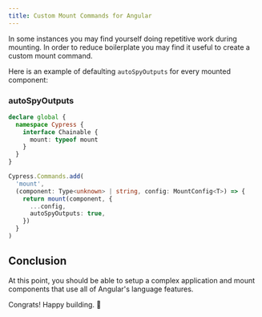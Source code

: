 ```yaml
---
title: Custom Mount Commands for Angular
---
```


In some instances you may find yourself doing repetitive work during mounting.
In order to reduce boilerplate you may find it useful to create a custom mount
command.

Here is an example of defaulting `autoSpyOutputs` for every mounted component:

### autoSpyOutputs

<code-group>
<code-block label="support/component.ts" active>

```ts
declare global {
  namespace Cypress {
    interface Chainable {
      mount: typeof mount
    }
  }
}

Cypress.Commands.add(
  'mount',
  (component: Type<unknown> | string, config: MountConfig<T>) => {
    return mount(component, {
      ...config,
      autoSpyOutputs: true,
    })
  }
)
```

</code-block>
</code-group>

## Conclusion

At this point, you should be able to setup a complex application and mount
components that use all of Angular's language features.

Congrats! Happy building. 🎉

<NavGuide prev="/guides/component-testing/slots-angular" />
